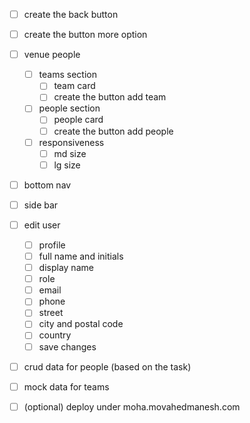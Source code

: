- [ ] create the back button
- [ ] create the button more option
- [ ] venue people
  - [ ] teams section
    - [ ] team card
    - [ ] create the button add team
  - [ ] people section
    - [ ] people card
    - [ ] create the button add people
  - [ ] responsiveness
    - [ ] md size
    - [ ] lg size
- [ ] bottom nav
- [ ] side bar

- [ ] edit user

  - [ ] profile
  - [ ] full name and initials
  - [ ] display name
  - [ ] role
  - [ ] email
  - [ ] phone
  - [ ] street
  - [ ] city and postal code
  - [ ] country
  - [ ] save changes

- [ ] crud data for people (based on the task)
- [ ] mock data for teams

- [ ] (optional) deploy under moha.movahedmanesh.com
